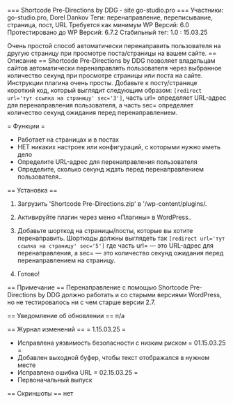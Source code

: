 === Shortcode Pre-Directions by DDG - site go-studio.pro ===
Участники: go-studio.pro, Dorel Dankov
Теги: перенаправление, переписывание, страница, пост, URL
Требуется как минимум WP Версий: 6.0
Протестировано до WP Версий: 6.7.2
Стабильный тег: 1.0 : 15.03.25

Очень простой способ автоматически перенаправить пользователя на другую страницу при просмотре поста/страницы на вашем сайте.
== Описание ==
Shortcode Pre-Directions by DDG позволяет владельцам сайтов автоматически перенаправлять пользователя через выбранное количество секунд при просмотре страницы или поста на сайте. Инструкции плагина очень просты. Добавьте к посту/странице короткий код, который выглядит следующим образом: `[redirect url='тут ссылка на страницу' sec='3']`, часть url= определяет URL-адрес для перенаправления пользователя, а часть sec= определяет количество секунд ожидания перед перенаправлением.

= Функции =
* Работает на страницах и в постах
* НЕТ никаких настроек или конфигураций, с которыми нужно иметь дело
* Определите URL-адрес для перенаправления пользователя
* Определите, сколько секунд ждать перед перенаправлением пользователя..

== Установка ==
1. Загрузить 'Shortcode Pre-Directions.zip' в '/wp-content/plugins/.

2. Активируйте плагин через меню «Плагины» в WordPress..

3. Добавьте шорткод на страницы/посты, которые вы хотите перенаправить. Шорткоды должны выглядеть так `[redirect url='тут ссылка на страницу' sec='5']` где часть url= — это URL-адрес для перенаправления, а sec= — это количество секунд ожидания перед перенаправлением на страницу.

4. Готово!

== Примечание ==
Перенаправление с помощью Shortcode Pre-Directions by DDG должно работать и со старыми версиями WordPress, но не тестировалось ни с чем старше версии 2.7.

== Уведомление об обновлении ==
n/a

== Журнал изменений ==
= 1.15.03.25 =
* Исправлена ​​уязвимость безопасности с низким риском
= 01.15.03.25 =
* Добавлен выходной буфер, чтобы текст отображался в нужном месте
* Исправлена ​​ошибка URL
= 02.15.03.25 =
* Первоначальный выпуск

== Скриншоты ==
нет
